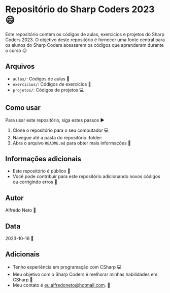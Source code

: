 # Repositório do Sharp Coders 2023 :smile:

Este repositório contém os códigos de aulas, exercícios e projetos do Sharp Coders 2023. O objetivo deste repositório é fornecer uma fonte central para os alunos do Sharp Coders acessarem os códigos que aprenderam durante o curso :wink:

## Arquivos

- `aulas/`: Códigos de aulas :book:
- `exercicios/`: Códigos de exercícios :pencil:
- `projetos/`: Códigos de projetos :computer:

## Como usar

Para usar este repositório, siga estes passos :arrow_forward:

1. Clone o repositório para o seu computador :computer:
2. Navegue até a pasta do repositório :folder:
3. Abra o arquivo `README.md` para obter mais informações :information_desk_person:

## Informações adicionais

- Este repositório é público :open_hands:
- Você pode contribuir para este repositório adicionando novos códigos ou corrigindo erros :tada:

## Autor

Alfredo Neto :man:

## Data

2023-10-16 :date:

## Adicionais

- Tenho experiência em programação com CSharp :computer:
- Meu objetivo com o Sharp Coders é melhorar minhas habilidades em CSharp :muscle:
- Meu contato é eu.alfredoneto@hotmail.com. :email:
